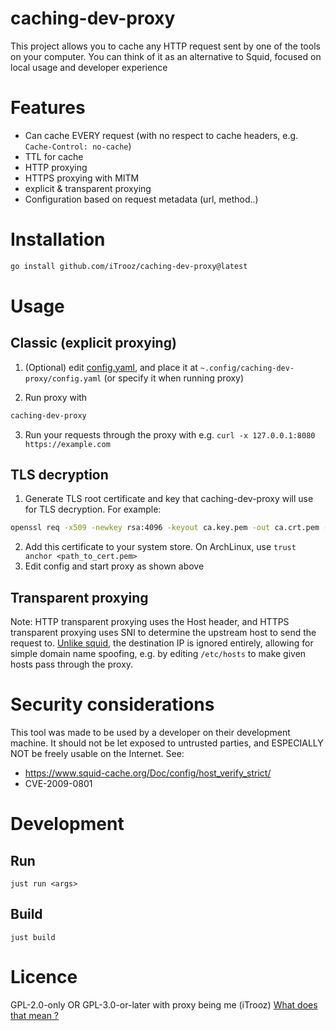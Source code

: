 # caching-dev-proxy

This project allows you to cache any HTTP request sent by one of the tools on your computer. You can think of it as an alternative to Squid, focused on local usage and developer experience

# Features
- Can cache EVERY request (with no respect to cache headers, e.g. `Cache-Control: no-cache`)
- TTL for cache
- HTTP proxying
- HTTPS proxying with MITM
- explicit & transparent proxying
- Configuration based on request metadata (url, method..)

# Installation

```sh
go install github.com/iTrooz/caching-dev-proxy@latest
```

# Usage

## Classic (explicit proxying)

1. (Optional) edit [config.yaml](./config.yaml), and place it at `~.config/caching-dev-proxy/config.yaml` (or specify it when running proxy)

2. Run proxy with
```sh
caching-dev-proxy
```

3. Run your requests through the proxy with e.g. `curl -x 127.0.0.1:8080 https://example.com`

## TLS decryption
1. Generate TLS root certificate and key that caching-dev-proxy will use for TLS decryption. For example:
```sh
openssl req -x509 -newkey rsa:4096 -keyout ca.key.pem -out ca.crt.pem -days 8250 -nodes -subj "/CN=My CA"
```
2. Add this certificate to your system store. On ArchLinux, use `trust anchor <path_to_cert.pem>`
3. Edit config and start proxy as shown above

## Transparent proxying
Note: HTTP transparent proxying uses the Host header, and HTTPS transparent proxying uses SNI to determine the upstream host to send the request to. [Unlike squid](https://www.squid-cache.org/Doc/config/host_verify_strict/), the destination IP is ignored entirely, allowing for simple domain name spoofing, e.g. by editing `/etc/hosts` to make given hosts pass through the proxy.

# Security considerations
This tool was made to be used by a developer on their development machine. It should not be let exposed to untrusted parties, and ESPECIALLY NOT be freely usable on the Internet.
See:
- https://www.squid-cache.org/Doc/config/host_verify_strict/
- CVE-2009-0801

# Development
## Run
`just run <args>`
## Build
`just build`

# Licence
GPL-2.0-only OR GPL-3.0-or-later with proxy being me (iTrooz) [What does that mean ?](https://itrooz.fr/posts/gpl_licence/)
